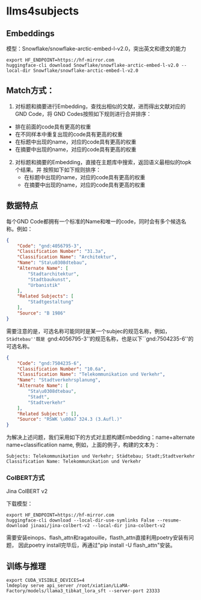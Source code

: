 # llms4subjects

## Embeddings

模型：Snowflake/snowflake-arctic-embed-l-v2.0，突出英文和德文的能力

```shell
export HF_ENDPOINT=https://hf-mirror.com
huggingface-cli download Snowflake/snowflake-arctic-embed-l-v2.0 --local-dir Snowflake/snowflake-arctic-embed-l-v2.0
```


## Match方式：

1. 对标题和摘要进行Embedding，查找出相似的文献，进而得出文献对应的GND Code，将
   GND Codes按照如下规则进行合并排序：

  - 排在前面的code具有更高的权重
  - 在不同样本中重复出现的code具有更高的权重
  - 在标题中出现的name，对应的code具有更高的权重
  - 在摘要中出现的name，对应的code具有更高的权重


2. 对标题和摘要的Embedding，直接在主题库中搜索，返回语义最相似的topk个结果。并
   按照如下如下规则排序：
   - 在标题中出现的name，对应的code具有更高的权重
   - 在摘要中出现的name，对应的code具有更高的权重 


## 数据特点

每个GND Code都拥有一个标准的Name和唯一的code，同时会有多个候选名称。例如：

```json
{
    "Code": "gnd:4056795-3",
    "Classification Number": "31.3a",
    "Classification Name": "Architektur",
    "Name": "Sta\u0308dtebau",
    "Alternate Name": [
        "Stadtarchitektur",
        "Stadtbaukunst",
        "Urbanistik"
    ],
    "Related Subjects": [
        "Stadtgestaltung"
    ],
    "Source": "B 1986"
}
```

需要注意的是，可选名称可能同时是某一个subjec的规范名称，例如，``Städtebau''既是
``gnd:4056795-3''的规范名称，也是以下``gnd:7504235-6''的可选名称。

``` json
{
    "Code": "gnd:7504235-6",
    "Classification Number": "10.6a",
    "Classification Name": "Telekommunikation und Verkehr",
    "Name": "Stadtverkehrsplanung",
    "Alternate Name": [
        "Sta\u0308dtebau",
        "Stadt",
        "Stadtverkehr"
    ],
    "Related Subjects": [],
    "Source": "RSWK \u00a7 324.3 (3.Aufl.)"
}
```
为解决上述问题，我们采用如下的方式对主题构建Embedding：name+alternate name+classificatiion name, 例如，上面的例子，构建的文本为：

``` text
Subjects: Telekommunikation und Verkehr; Städtebau; Stadt;Stadtverkehr
Classification Name: Telekommunikation und Verkehr
```

### ColBERT方式 

Jina ColBERT v2

下载模型：

```shell
export HF_ENDPOINT=https://hf-mirror.com
huggingface-cli download --local-dir-use-symlinks False --resume-download jinaai/jina-colbert-v2 --local-dir jina-colbert-v2
```

需要安装einops、flash_attn和ragatouille，flasth_attn直接利用poetry安装有问题，
因此poetry install完毕后，再通过"pip install -U flash_attn"安装。

## 训练与推理

```shell
export CUDA_VISIBLE_DEVICES=4
lmdeploy serve api_server /root/xiatian/LLaMA-Factory/models/llama3_tibkat_lora_sft --server-port 23333
```